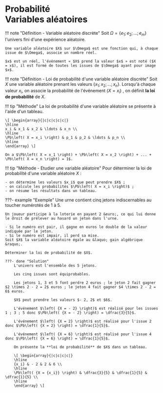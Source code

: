 # Probabilité<br>Variables aléatoires

!!! note "Définition - Variable aléatoire discrète"
    Soit $\Omega = \left\{ e_1; e_2; ...;e_m \right\}$ l'univers fini d'une expérience aléatoire.

    Une variable aléatoire $X$ sur $\Omega$ est une fonction qui, à chaque issue de $\Omega$, associe un nombre réel.

    $x$ est un réel, l'événement « $X$ prend la valeur $x$ » est noté ($X = x$), il est formé de toutes les issues de $\Omega$ ayant pour image $x$.

!!! note "Définition - Loi de probabilité d'une variable aléatoire discrète"
    Soit $X$ une variable aléatoire prenant les valeurs $\left\{ x_1; x_2; ...; x_n \right\}$. Lorsqu'à chaque valeur $x_i$, on associe la probabilité de l'événement ($X = x_{i}$) , on définit **la loi de probabilité** de $X$.

!!! tip "Méthode"
    La loi de probabilité d'une variable aléatoire se présente à l'aide d'un tableau.
    
    \[ \begin{array}{|c|c|c|c|c|}
    \hline
    x_i & x_1 & x_2 & \ldots & x_n \\
    \hline
    \Pb\left( X = x_i \right) & p_1 & p_2 & \ldots & p_n \\
    \hline
    \end{array} \]
  
    On a $\Pb\left( X = x_1 \right) + \Pb\left( X = x_2 \right) + ... + \Pb\left( X = x_n \right) = 1$.

!!! tip "Méthode - Etudier une variable aléatoire"
    Pour déterminer la loi de probabilité d'une variable aléatoire $X$ :

    - on détermine les valeurs $x_i$ que peut prendre $X$ ;
    - on calcule les probabilités $\Pb\left( X = x_i \right)$ ;
    - on résume les résultats dans un tableau.

???- example "Exemple"
    Une urne contient cinq jetons indiscernables au toucher numérotés de 1 à 5.

    Un joueur participe à la loterie en payant 2 &euro;, ce qui lui donne le droit de prélever au hasard un jeton dans l'urne.
    
    - Si le numéro est pair, il gagne en euros le double de la valeur indiquée par le jeton.
    - Si le numéro est impair, il perd sa mise.
    Soit $X$ la variable aléatoire égale au &laquo; gain algébrique &raquo;. 

    Déterminer la loi de probabilité de $X$.

    ???- done "Solution" 
        L'univers est l'ensemble des 5 jetons. 

        Les cinq issues sont équiprobables.

        Les jetons 1, 3 et 5 font perdre 2 euros ; le jeton 2 fait gagner $2 \times 2 - 2 = 2$ euros ; le jeton 4 fait gagner $4 \times 2 - 2 = 6$ euros.  

        $X$ peut prendre les valeurs $- 2, 2$ et $6$.

        L'événement $\left( {X = - 2} \right)$ est réalisé pour les issues 1 ; 3 ; 5 donc $\Pb\left( {X = - 2} \right) = \dfrac{3}{5}$.

        L'événement $\left( {X = 2} \right)$ est réalisé pour l'issue 2 donc $\Pb\left( {X = 2} \right) = \dfrac{1}{5}$.

        L'événement $\left( {X = 6} \right)$ est réalisé pour l'issue 4 donc $\Pb\left( {X = 6} \right) = \dfrac{1}{5}$.

        On présente la **loi de probabilité** de $X$ dans un tableau.

        \[ \begin{array}{|c|c|c|c|}
        \hline
        {x_i} & - 2 & 2 & 6 \\
        \hline
        \Pb\left( {X = {x_i}} \right) & \dfrac{3}{5} & \dfrac{1}{5} & \dfrac{1}{5} \\
        \hline
        \end{array} \]
